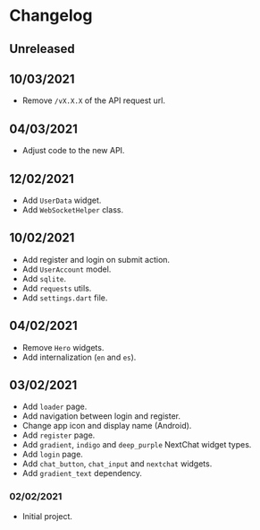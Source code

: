 # Changelog

## Unreleased

## 10/03/2021
-   Remove `/vX.X.X` of the API request url.

## 04/03/2021
-   Adjust code to the new API.

## 12/02/2021
-   Add `UserData` widget.
-   Add `WebSocketHelper` class.

## 10/02/2021
-   Add register and login on submit action.
-   Add `UserAccount` model.
-   Add `sqlite`.
-   Add `requests` utils.
-   Add `settings.dart` file.

## 04/02/2021
-   Remove `Hero` widgets.
-   Add internalization (`en` and `es`).

## 03/02/2021
-   Add `loader` page.
-   Add navigation between login and register.
-   Change app icon and display name (Android).
-   Add `register` page.
-   Add `gradient`, `indigo` and `deep_purple` NextChat widget types.
-   Add `login` page.
-   Add `chat_button`, `chat_input` and `nextchat` widgets.
-   Add `gradient_text` dependency.

### 02/02/2021
-   Initial project.
